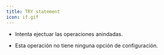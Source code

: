 ```yaml
---
title: TRY statement
icon: if.gif
---
```


* Intenta ejectuar las operaciones anindadas.

* Esta operación no tiene ninguna opción de configuración.